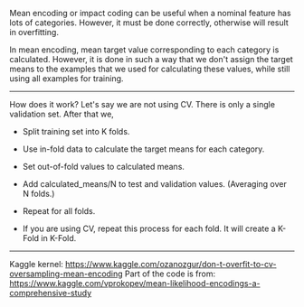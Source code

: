 Mean encoding or impact coding can be useful when a nominal feature has lots of categories.
However, it must be done correctly, otherwise will result in overfitting.

In mean encoding, mean target value corresponding to each category is calculated. However, it is done in such a way that
we don't assign the target means to the examples that we used for calculating these values, while still using all examples for training.
***
How does it work?
Let's say we are not using CV. There is only a single validation set. After that we,
- Split training set into K folds.
- Use in-fold data to calculate the target means for each category.
- Set out-of-fold values to calculated means.
- Add calculated_means/N to test and validation values. (Averaging over N folds.)
- Repeat for all folds.

- If you are using CV, repeat this process for each fold. It will create a K-Fold in K-Fold.

***
Kaggle kernel:
https://www.kaggle.com/ozanozgur/don-t-overfit-to-cv-oversampling-mean-encoding
Part of the code is from:
https://www.kaggle.com/vprokopev/mean-likelihood-encodings-a-comprehensive-study
